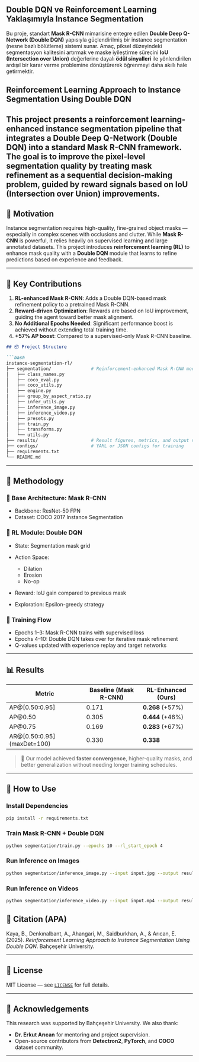 
## Double DQN ve Reinforcement Learning Yaklaşımıyla Instance Segmentation

Bu proje, standart **Mask R-CNN** mimarisine entegre edilen **Double Deep Q-Network (Double DQN)** yapısıyla güçlendirilmiş bir instance segmentation (nesne bazlı bölütleme) sistemi sunar. Amaç, piksel düzeyindeki segmentasyon kalitesini artırmak ve maske iyileştirme sürecini **IoU (Intersection over Union)** değerlerine dayalı **ödül sinyalleri** ile yönlendirilen ardışıl bir karar verme problemine dönüştürerek öğrenmeyi daha akıllı hale getirmektir.


## Reinforcement Learning Approach to Instance Segmentation Using Double DQN

This project presents a reinforcement learning-enhanced instance segmentation pipeline that integrates a **Double Deep Q-Network (Double DQN)** into a standard **Mask R-CNN** framework. The goal is to improve the pixel-level segmentation quality by treating mask refinement as a sequential decision-making problem, guided by **reward signals** based on **IoU (Intersection over Union)** improvements.
---
## 🧠 Motivation

Instance segmentation requires high-quality, fine-grained object masks — especially in complex scenes with occlusions and clutter. While **Mask R-CNN** is powerful, it relies heavily on supervised learning and large annotated datasets. This project introduces **reinforcement learning (RL)** to enhance mask quality with a **Double DQN** module that learns to refine predictions based on experience and feedback.

---

## 🧰 Key Contributions

1. **RL-enhanced Mask R-CNN**: Adds a Double DQN-based mask refinement policy to a pretrained Mask R-CNN.
2. **Reward-driven Optimization**: Rewards are based on IoU improvement, guiding the agent toward better mask alignment.
3. **No Additional Epochs Needed**: Significant performance boost is achieved without extending total training time.
4. **+57% AP boost**: Compared to a supervised-only Mask R-CNN baseline.
````markdown
## 📦 Project Structure

```bash
instance-segmentation-rl/
├── segmentation/               # Reinforcement-enhanced Mask R-CNN module
│   ├── class_names.py
│   ├── coco_eval.py
│   ├── coco_utils.py
│   ├── engine.py
│   ├── group_by_aspect_ratio.py
│   ├── infer_utils.py
│   ├── inference_image.py
│   ├── inference_video.py
│   ├── presets.py
│   ├── train.py
│   ├── transforms.py
│   └── utils.py
├── results/                    # Result figures, metrics, and output videos
├── configs/                    # YAML or JSON configs for training
├── requirements.txt
└── README.md
````

---

## 🧪 Methodology

### 🧱 Base Architecture: Mask R-CNN

* Backbone: ResNet-50 FPN
* Dataset: COCO 2017 Instance Segmentation

### 🔁 RL Module: Double DQN

* State: Segmentation mask grid
* Action Space:

  * Dilation
  * Erosion
  * No-op
* Reward: IoU gain compared to previous mask
* Exploration: Epsilon-greedy strategy

### 🧮 Training Flow

* Epochs 1–3: Mask R-CNN trains with supervised loss
* Epochs 4–10: Double DQN takes over for iterative mask refinement
* Q-values updated with experience replay and target networks

---

## 📊 Results

| Metric                       | Baseline (Mask R-CNN) | RL-Enhanced (Ours) |
| ---------------------------- | --------------------- | ------------------ |
| AP@\[0.50:0.95]              | 0.171                 | **0.268** (+57%)   |
| AP\@0.50                     | 0.305                 | **0.444** (+46%)   |
| AP\@0.75                     | 0.169                 | **0.283** (+67%)   |
| AR@\[0.50:0.95] (maxDet=100) | 0.330                 | **0.338**          |

> 🧠 Our model achieved **faster convergence**, higher-quality masks, and better generalization without needing longer training schedules.

---

## 🔧 How to Use

### Install Dependencies

```bash
pip install -r requirements.txt
```

### Train Mask R-CNN + Double DQN

```bash
python segmentation/train.py --epochs 10 --rl_start_epoch 4
```

### Run Inference on Images

```bash
python segmentation/inference_image.py --input input.jpg --output result.png
```

### Run Inference on Videos

```bash
python segmentation/inference_video.py --input input.mp4 --output result.mp4
```


## 📝 Citation (APA)

Kaya, B., Denkınalbant, A., Ahangari, M., Saidburkhan, A., & Arıcan, E. (2025). *Reinforcement Learning Approach to Instance Segmentation Using Double DQN*. Bahçeşehir University.

---

## 📜 License

MIT License — see [`LICENSE`](./LICENSE) for full details.

---

## 🙏 Acknowledgements

This research was supported by Bahçeşehir University. We also thank:

* **Dr. Erkut Arıcan** for mentoring and project supervision.
* Open-source contributors from **Detectron2**, **PyTorch**, and **COCO** dataset community.

---

```
```
